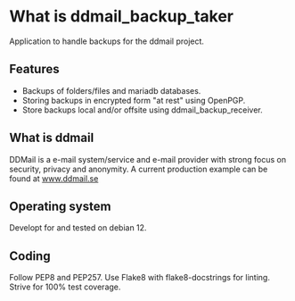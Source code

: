 # What is ddmail_backup_taker
Application to handle backups for the ddmail project. 

## Features
- Backups of folders/files and mariadb databases. 
- Storing backups in encrypted form "at rest" using OpenPGP.
- Store backups local and/or offsite using ddmail_backup_receiver.

## What is ddmail
DDMail is a e-mail system/service and e-mail provider with strong focus on security, privacy and anonymity. A current production example can be found at www.ddmail.se

## Operating system
Developt for and tested on debian 12.

## Coding
Follow PEP8 and PEP257. Use Flake8 with flake8-docstrings for linting. Strive for 100% test coverage.
